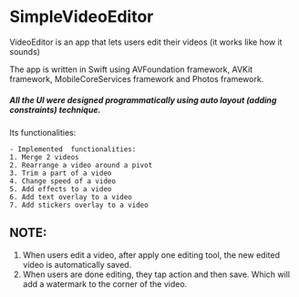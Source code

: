 # SimpleVideoEditor
VideoEditor is an app that lets users edit their videos (it works like how it sounds)<br />

The app is written in Swift using AVFoundation framework, AVKit framework, MobileCoreServices framework and Photos framework.

##### All the UI were designed programmatically using auto layout (adding constraints) technique. 

Its functionalities:

    - Implemented  functionalities:
	1. Merge 2 videos
	2. Rearrange a video around a pivot
	3. Trim a part of a video
	4. Change speed of a video
	5. Add effects to a video
	6. Add text overlay to a video
	7. Add stickers overlay to a video


## NOTE:
1. When users edit a video, after apply one editing tool, the new edited video is automatically saved.
2. When users are done editing, they tap action and then save. Which will add a watermark to the corner of the video.

